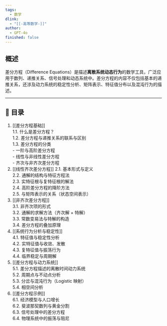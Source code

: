 ```yaml
---
tags:
  - 数学
dlink:
  - "[[-高等数学-]]"
author:
  - GPT-4o
finished: false
---
```

## 概述
差分方程（Difference Equations）是描述**离散系统动态行为**的数学工具，广泛应用于数列、递推关系、信号处理和动态系统中。差分方程的内容不仅包括基本的递推关系，还涉及动力系统的稳定性分析、矩阵表示、特征值分布以及混沌行为的描述。

---
## 🔖 目录
1. [[差分方程基础]]  
	1.1. 什么是差分方程？  
	1.2. 差分方程与递推关系的联系与区别  
	1.3. 差分方程的分类  
		- 一阶与高阶差分方程  
		- 线性与非线性差分方程  
		- 齐次与非齐次差分方程  
2. [[线性齐次差分方程]]
	2.1. 基本形式与定义  
	2.2. 通解的结构与特征方程法  
	2.3. 实特征根与复特征根的解法  
	2.4. 高阶差分方程的降阶方法  
	2.5. 与矩阵表示的关系（状态空间表示）  
3. [[非齐次差分方程]]  
	3.1. 非齐次项的形式  
	3.2. 通解的求解方法（齐次解 + 特解）  
	3.3. 常数变易法与特解的构造  
	3.4. 差分方程的叠加原理  
4. [[系统行为分析与稳定性]]  
	4.1. 特征值与稳定性分析  
	4.2. 实特征值与收敛、发散  
	4.3. 复特征值与振荡行为  
	4.4. 临界稳定与周期解  
5. [[差分方程与动力系统]]  
	5.1. 差分方程描述的离散时间动力系统  
	5.2. 周期点与不动点分析  
	5.3. 分岔与混沌行为（Logistic 映射）  
	5.4. 相空间分析  
6. [[差分方程示例]]  
	6.1. 经济模型与人口增长  
	6.2. 斐波那契数列与黄金分割  
	6.3. 信号处理中的差分方程  
	6.4. 物理系统中的振荡与阻尼  
